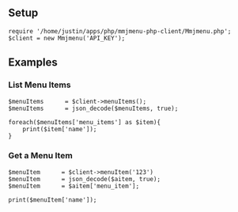 ## Setup
    require '/home/justin/apps/php/mmjmenu-php-client/Mmjmenu.php';
    $client = new Mmjmenu('API_KEY');
    
## Examples

### List Menu Items
    $menuItems      = $client->menuItems();
    $menuItems      = json_decode($menuItems, true);
    
    foreach($menuItems['menu_items'] as $item){
        print($item['name']);
    }

### Get a Menu Item
    $menuItem      = $client->menuItem('123')
    $menuItem      = json_decode($aitem, true);
    $menuItem      = $aitem['menu_item'];

    print($menuItem['name']);


